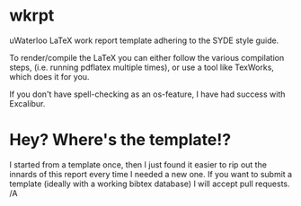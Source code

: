 wkrpt
=====

uWaterloo LaTeX work report template adhering to the SYDE style guide.

To render/compile the LaTeX you can either follow the various compilation steps, (i.e. running pdflatex multiple times), or use a tool like TexWorks, which does it for you.

If you don't have spell-checking as an os-feature, I have had success with Excalibur.

Hey? Where's the template!?
===

I started from a template once, then I just found it easier to rip out the innards of this report every time I needed a new one. If you want to submit a template (ideally with a working bibtex database) I will accept pull requests.
/A
